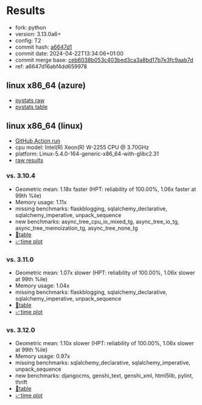 # Results

- fork: python
- version: 3.13.0a6+
- config: T2
- commit hash: [a6647d1](https://github.com/python/cpython/commit/a6647d1)
- commit date: 2024-04-22T13:34:06+01:00
- commit merge base: [ceb6038b053c403bed3ca3a8bd17b7e3fc9aab7d](https://github.com/python/cpython/commit/ceb6038b053c403bed3ca3a8bd17b7e3fc9aab7d)
- ref: a6647d16abf4dd659978

## linux x86_64 (azure)

- [pystats raw](bm-20240422-azure-x86_64-python-a6647d16abf4dd659978-3.13.0a6%2B-a6647d1-pystats.json)
- [pystats table](bm-20240422-azure-x86_64-python-a6647d16abf4dd659978-3.13.0a6%2B-a6647d1-pystats.md)

## linux x86_64 (linux)

- [GitHub Action run](https://github.com/faster-cpython/benchmarking/actions/runs/8796929662)
- cpu model: Intel(R) Xeon(R) W-2255 CPU @ 3.70GHz
- platform: Linux-5.4.0-164-generic-x86_64-with-glibc2.31
- [raw results](bm-20240422-linux-x86_64-python-a6647d16abf4dd659978-3.13.0a6%2B-a6647d1.json)

### vs. 3.10.4

- Geometric mean: 1.18x faster (HPT: reliability of 100.00%, 1.06x faster at 99th %ile)
- Memory usage: 1.11x
- missing benchmarks: flaskblogging, sqlalchemy_declarative, sqlalchemy_imperative, unpack_sequence
- new benchmarks: async_tree_cpu_io_mixed_tg, async_tree_io_tg, async_tree_memoization_tg, async_tree_none_tg
- [📄table](bm-20240422-linux-x86_64-python-a6647d16abf4dd659978-3.13.0a6%2B-a6647d1-vs-3.10.4.md)
- [📈time plot](bm-20240422-linux-x86_64-python-a6647d16abf4dd659978-3.13.0a6%2B-a6647d1-vs-3.10.4.png)

### vs. 3.11.0

- Geometric mean: 1.07x slower (HPT: reliability of 100.00%, 1.06x slower at 99th %ile)
- Memory usage: 1.04x
- missing benchmarks: flaskblogging, sqlalchemy_declarative, sqlalchemy_imperative, unpack_sequence
- [📄table](bm-20240422-linux-x86_64-python-a6647d16abf4dd659978-3.13.0a6%2B-a6647d1-vs-3.11.0.md)
- [📈time plot](bm-20240422-linux-x86_64-python-a6647d16abf4dd659978-3.13.0a6%2B-a6647d1-vs-3.11.0.png)

### vs. 3.12.0

- Geometric mean: 1.10x slower (HPT: reliability of 100.00%, 1.06x slower at 99th %ile)
- Memory usage: 0.97x
- missing benchmarks: sqlalchemy_declarative, sqlalchemy_imperative, unpack_sequence
- new benchmarks: djangocms, genshi_text, genshi_xml, html5lib, pylint, thrift
- [📄table](bm-20240422-linux-x86_64-python-a6647d16abf4dd659978-3.13.0a6%2B-a6647d1-vs-3.12.0.md)
- [📈time plot](bm-20240422-linux-x86_64-python-a6647d16abf4dd659978-3.13.0a6%2B-a6647d1-vs-3.12.0.png)

